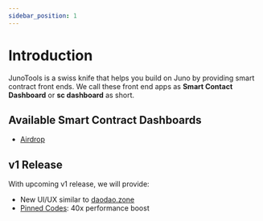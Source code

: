 ```yaml
---
sidebar_position: 1
---
```


# Introduction

JunoTools is a swiss knife that helps you build on Juno by providing smart contract front ends.
We call these front end apps as **Smart Contact Dashboard** or **sc dashboard** as short.

## Available Smart Contract Dashboards

- [Airdrop](/dashboards/airdrop)

## v1 Release

With upcoming v1 release, we will provide:
- New UI/UX similar to [daodao.zone](https://daodao.zone)
- [Pinned Codes](/pinned-codes): 40x performance boost

